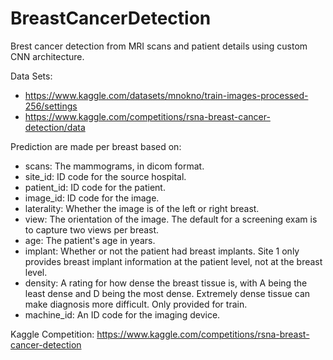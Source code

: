 # BreastCancerDetection
Brest cancer detection from MRI scans and patient details using custom CNN architecture.

Data Sets: 
- https://www.kaggle.com/datasets/mnokno/train-images-processed-256/settings
- https://www.kaggle.com/competitions/rsna-breast-cancer-detection/data

Prediction are made per breast based on:
- scans: The mammograms, in dicom format.
- site_id: ID code for the source hospital.
- patient_id: ID code for the patient.
- image_id: ID code for the image.
- laterality: Whether the image is of the left or right breast.
- view: The orientation of the image. The default for a screening exam is to capture two views per breast.
- age: The patient's age in years.
- implant: Whether or not the patient had breast implants. Site 1 only provides breast implant information at the patient level, not at the breast level.
- density: A rating for how dense the breast tissue is, with A being the least dense and D being the most dense. Extremely dense tissue can make diagnosis more difficult. Only provided for train.
- machine_id: An ID code for the imaging device.

Kaggle Competition: https://www.kaggle.com/competitions/rsna-breast-cancer-detection